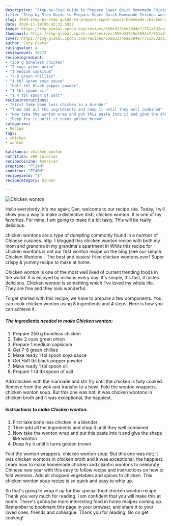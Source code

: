 ```yaml
---
description: "Step-by-Step Guide to Prepare Super Quick Homemade Chicken wonton"
title: "Step-by-Step Guide to Prepare Super Quick Homemade Chicken wonton"
slug: 3484-step-by-step-guide-to-prepare-super-quick-homemade-chicken-wonton
date: 2020-11-19T06:42:31.592Z
image: https://img-global.cpcdn.com/recipes/556e33745e2694e7/751x532cq70/chicken-wonton-recipe-main-photo.jpg
thumbnail: https://img-global.cpcdn.com/recipes/556e33745e2694e7/751x532cq70/chicken-wonton-recipe-main-photo.jpg
cover: https://img-global.cpcdn.com/recipes/556e33745e2694e7/751x532cq70/chicken-wonton-recipe-main-photo.jpg
author: Cory Foster
ratingvalue: 4
reviewcount: 38473
recipeingredient:
- "250 g boneless chicken"
- "2 cups green onion"
- "1 medium capsicum"
- "7-8 green chillies"
- "1 tbl spoon soya sauce"
- "Half tbl black pepper powder"
- "1 tbl spoon oil"
- "1 4 tbl spoon of salt"
recipeinstructions:
- "First take bone less chicken in a blender"
- "Then add all the ingredients and chop it until they well combined"
- "Now take the wonton wrap and put this paste into it and give the shape like wonton"
- "Deep fry it until it turns golden brown"
categories:
- Recipe
tags:
- chicken
- wonton

katakunci: chicken wonton 
nutrition: 280 calories
recipecuisine: American
preptime: "PT24M"
cooktime: "PT40M"
recipeyield: "1"
recipecategory: Dinner

---
```



![Chicken wonton](https://img-global.cpcdn.com/recipes/556e33745e2694e7/751x532cq70/chicken-wonton-recipe-main-photo.jpg)

Hello everybody, it's me again, Dan, welcome to our recipe site. Today, I will show you a way to make a distinctive dish, chicken wonton. It is one of my favorites. For mine, I am going to make it a bit tasty. This will be really delicious.

chicken wontons are a type of dumpling commonly found in a number of Chinese cuisines. http. I blogged this chicken wonton recipe with both my mom and grandma in my grandma&#39;s apartment in While this recipe for chicken wontons is not our first wonton recipe on the blog (see our simple. Chicken Wontons - The best and easiest fried chicken wontons ever! Super crispy &amp; yummy recipe to make at home.

Chicken wonton is one of the most well liked of current trending foods in the world. It is enjoyed by millions every day. It's simple, it's fast, it tastes delicious. Chicken wonton is something which I've loved my whole life. They are fine and they look wonderful.


To get started with this recipe, we have to prepare a few components. You can cook chicken wonton using 8 ingredients and 4 steps. Here is how you can achieve it.

<!--inarticleads1-->

##### The ingredients needed to make Chicken wonton:

1. Prepare 250 g boneless chicken
1. Take 2 cups green onion
1. Prepare 1 medium capsicum
1. Get 7-8 green chillies
1. Make ready 1 tbl spoon soya sauce
1. Get Half tbl black pepper powder
1. Make ready 1 tbl spoon oil
1. Prepare 1 \4 tbl spoon of salt


Add chicken with the marinade and stir fry until the chicken is fully cooked. Remove from the wok and transfer to a bowl. Fold the wonton wrappers. chicken wonton soup. But this one was not; it was chicken wontons in chicken broth and it was exceptional, the happiest. 

<!--inarticleads2-->

##### Instructions to make Chicken wonton:

1. First take bone less chicken in a blender
1. Then add all the ingredients and chop it until they well combined
1. Now take the wonton wrap and put this paste into it and give the shape like wonton
1. Deep fry it until it turns golden brown


Fold the wonton wrappers. chicken wonton soup. But this one was not; it was chicken wontons in chicken broth and it was exceptional, the happiest. Learn how to make homemade chicken and cilantro wontons to celebrate Chinese new year with this easy to follow recipe and instructions on how to fold wontons. Add all chopped vegetables and spices to chicken. This chicken wonton soup recipe is so quick and easy to whip up. 

So that's going to wrap it up for this special food chicken wonton recipe. Thank you very much for reading. I am confident that you will make this at home. There's gonna be more interesting food in home recipes coming up. Remember to bookmark this page in your browser, and share it to your loved ones, friends and colleague. Thank you for reading. Go on get cooking!
